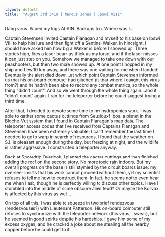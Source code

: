 ```yaml
---
layout: default
title:  "August 3rd 3419 | Marcus Jones | Ipswi VIII"
---
```

<p>Dang virus. Wiped my logs AGAIN. Backups too. Where was I...</p>

<p>Captain Stevensen invited Captain Flanagan and myself to his base on Ipswi VIII to help him lure and then fight off a Sentinel Walker. In hindsight, I should have asked him how big a Walker is before I showed up. Three stories high, fires a laser beam as thick as my torso, and if the laser misses it can just step on you. Somehow we managed to take one down with our peashooters, but then two more showed up. At one point I hopped in my ship and flew 10 km away, and there was one waiting for me when I landed! Eventually the alert died down...at which point Captain Stevensen informed us that his on-board computer had glitched (is that where I caught this virus from?) and he hadn't been able to record any combat metrics, so the whole thing "didn't count". And so we went through the whole thing again...and it "didn't count" again. I ran for the teleporter before he could suggest trying a third time.</p>

<p>After that, I decided to devote some time to my hydroponics work. I was able to gather some cactus cuttings from Seusiouxf Ibos, a planet in the Bloche-Vut system that I found in Captain Flanagan's map data. The teleporter access codes that I've received from Captains Flanagan and Stevensen have been extremely valuable; I can't remember the last time I needed to go to warp in search of resources. I found that the weather on S.I. is pleasant enough during the day, but freezing at night, and the wildlife is rather aggressive. I constructed a teleporter anyway.</p>

<p>Back at Sporedrip Overlook, I planted the cactus cuttings and then finished adding the roof on the second story. No more toxic rain indoors. But my overall progress on the base is still stymied by the circuit boards issue: my overseer insists that his work cannot proceed without them, yet my scientist refuses to tell me how to construct them. In fact, he seems not to even hear me when I ask, though he is perfectly willing to discuss other topics. Have I stumbled into the middle of some obscure alien feud? Or maybe the Korvax is affected by this virus as well…</p>

<p>On top of all this, I was able to squeeze in two brief rendezvous (rendezvouses?) with Lieutenant Patterson. His on-board computer still refuses to synchronize with the teleporter network (this virus, I swear), but he seemed in good spirits despite his hardships. I gave him some of my excess oxygen, and he cracked a joke about me stealing all the nearby copper before he could get to it.</p>

<!--more-->



